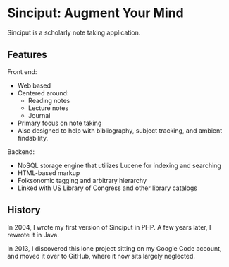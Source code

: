 # Sinciput: Augment Your Mind

Sinciput is a scholarly note taking application.

## Features

Front end:
- Web based
- Centered around:
  - Reading notes
  - Lecture notes
  - Journal
- Primary focus on note taking
- Also designed to help with bibliography, subject tracking, and ambient
  findability.

Backend:
- NoSQL storage engine that utilizes Lucene for indexing and searching
- HTML-based markup
- Folksonomic tagging and arbitrary hierarchy
- Linked with US Library of Congress and other library catalogs


## History

In 2004, I wrote my first version of Sinciput in PHP. A few years later,
I rewrote it in Java.

In 2013, I discovered this lone project sitting on my Google Code
account, and moved it over to GitHub, where it now sits largely
neglected.
